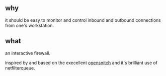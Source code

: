 ## why

it should be easy to monitor and control inbound and outbound connections from one's workstation.

## what

an interactive firewall.

inspired by and based on the execellent [opensnitch](github.com/evilsock/opensnitch) and it's brilliant use of netfilterqueue.
